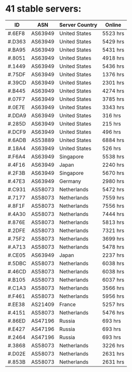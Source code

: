 # 41 stable servers:

| ID | ASN | Server Country | Online |
| ------ | ------ | ------ | ------ |
| #.6EF8 | AS63949 | United States | 5523 hrs |
| #.D363 | AS63949 | United States | 5429 hrs |
| #.BA95 | AS63949 | United States | 5431 hrs |
| #.8051 | AS63949 | United States | 4918 hrs |
| #.1449 | AS63949 | United States | 5436 hrs |
| #.75DF | AS63949 | United States | 1376 hrs |
| #.39CD | AS63949 | United States | 2301 hrs |
| #.B445 | AS63949 | United States | 4274 hrs |
| #.07F7 | AS63949 | United States | 3785 hrs |
| #.0E7E | AS63949 | United States | 3343 hrs |
| #.DDA9 | AS63949 | United States | 316 hrs |
| #.285D | AS63949 | United States | 215 hrs |
| #.DCF9 | AS63949 | United States | 496 hrs |
| #.6ADB | AS53889 | United States | 6884 hrs |
| #.18A4 | AS63949 | United States | 526 hrs |
| #.F6A4 | AS63949 | Singapore | 5538 hrs |
| #.4F16 | AS63949 | Japan | 2240 hrs |
| #.2F3B | AS63949 | Singapore | 5670 hrs |
| #.47E3 | AS63949 | Germany | 2980 hrs |
| #.C931 | AS58073 | Netherlands | 5472 hrs |
| #.7177 | AS58073 | Netherlands | 7559 hrs |
| #.8F1F | AS58073 | Netherlands | 7556 hrs |
| #.4A30 | AS58073 | Netherlands | 7444 hrs |
| #.876E | AS58073 | Netherlands | 5813 hrs |
| #.2DFE | AS58073 | Netherlands | 7321 hrs |
| #.75F2 | AS58073 | Netherlands | 3699 hrs |
| #.A713 | AS58073 | Netherlands | 5478 hrs |
| #.CE05 | AS63949 | Japan | 2237 hrs |
| #.5DBC | AS58073 | Netherlands | 6038 hrs |
| #.46CD | AS58073 | Netherlands | 6038 hrs |
| #.B105 | AS58073 | Netherlands | 6037 hrs |
| #.C1A3 | AS58073 | Netherlands | 3566 hrs |
| #.F461 | AS58073 | Netherlands | 5956 hrs |
| #.EE38 | AS21409 | France | 5257 hrs |
| #.4151 | AS58073 | Netherlands | 5476 hrs |
| #.86ED | AS47196 | Russia | 693 hrs |
| #.E427 | AS47196 | Russia | 693 hrs |
| #.2464 | AS47196 | Russia | 693 hrs |
| #.3868 | AS58073 | Netherlands | 3226 hrs |
| #.D02E | AS58073 | Netherlands | 2631 hrs |
| #.853B | AS58073 | Netherlands | 2631 hrs |

